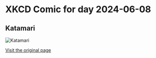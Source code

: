 
# XKCD Comic for day 2024-06-08

## Katamari

![Katamari](https://imgs.xkcd.com/comics/katamari.jpg "As the King of All Cosmos remarked, 'Is it that it's fun, or that it lets you forget yourself?'")

[Visit the original page](https://xkcd.com/83/)
